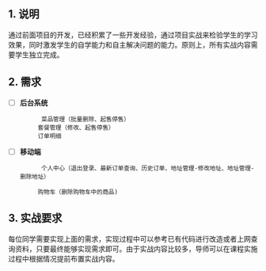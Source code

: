 ## 1. 说明

通过前面项目的开发，已经积累了一些开发经验，通过项目实战来检验学生的学习效果，同时激发学生的自学能力和自主解决问题的能力。原则上，所有实战内容需要学生独立完成。

## 2. 需求

- [ ] **后台系统**
        
  
        	菜品管理（批量删除、起售停售）
        ​	套餐管理（修改、起售停售）
        ​	订单明细
    
- [ ] **移动端**
        
        
        
        	个人中心（退出登录、最新订单查询、历史订单、地址管理-修改地址、地址管理-删除地址）
        
        ​	购物车（删除购物车中的商品)

## 3. 实战要求

每位同学需要实现上面的需求，实现过程中可以参考已有代码进行改造或者上网查询资料，只要最终能够实现需求即可。由于实战内容比较多，导师可以在课程实施过程中根据情况提前布置实战内容。